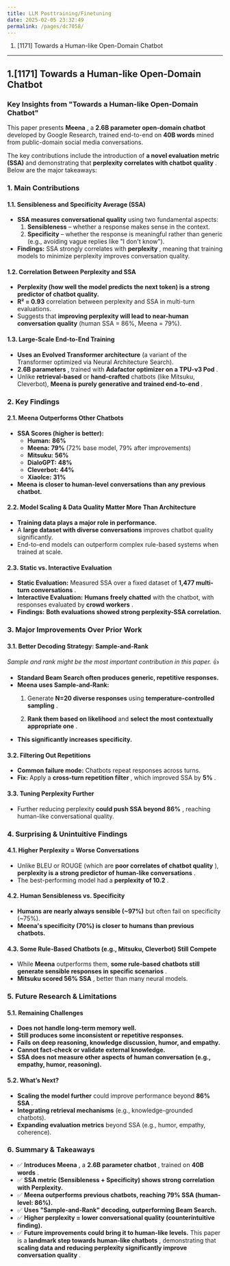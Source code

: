 ```yaml
---
title: LLM Posttraining/Finetuning
date: 2025-02-05 23:32:49
permalink: /pages/dc7058/
---
```


1. [1171] Towards a Human-like Open-Domain Chatbot

---

## 1.[1171] Towards a Human-like Open-Domain Chatbot
### **Key Insights from "Towards a Human-like Open-Domain Chatbot"**
This paper presents **Meena** , a **2.6B parameter open-domain chatbot**  developed by Google Research, trained end-to-end on **40B words**  mined from public-domain social media conversations.

The key contributions include the introduction of **a novel evaluation metric (SSA)**  and demonstrating that **perplexity correlates with chatbot quality** . Below are the major takeaways:

### **1. Main Contributions**
#### **1.1. Sensibleness and Specificity Average (SSA)**  
- **SSA measures conversational quality**  using two fundamental aspects: 
  1. **Sensibleness**  – whether a response makes sense in the context. 
  2. **Specificity**  – whether the response is meaningful rather than generic (e.g., avoiding vague replies like "I don't know").
- **Findings:**  SSA strongly correlates with **perplexity** , meaning that training models to minimize perplexity improves conversation quality.
#### **1.2. Correlation Between Perplexity and SSA**  
- **Perplexity (how well the model predicts the next token) is a strong predictor of chatbot quality.**
- **R² = 0.93**  correlation between perplexity and SSA in multi-turn evaluations.
- Suggests that **improving perplexity will lead to near-human conversation quality**  (human SSA = 86%, Meena = 79%).
#### **1.3. Large-Scale End-to-End Training**  
- **Uses an Evolved Transformer architecture**  (a variant of the Transformer optimized via Neural Architecture Search).
- **2.6B parameters** , trained with **Adafactor optimizer on a TPU-v3 Pod** .
- Unlike **retrieval-based**  or **hand-crafted**  chatbots (like Mitsuku, Cleverbot), **Meena is purely generative and trained end-to-end** .

### **2. Key Findings**
#### **2.1. Meena Outperforms Other Chatbots**  
- **SSA Scores (higher is better):**  
  - **Human:**  **86%** 
  - **Meena:**  **79%**  (72% base model, 79% after improvements)
  - **Mitsuku:**  **56%**
  - **DialoGPT:**  **48%**
  - **Cleverbot:**  **44%**
  - **XiaoIce:**  **31%**
- **Meena is closer to human-level conversations than any previous chatbot.**
#### **2.2. Model Scaling & Data Quality Matter More Than Architecture**  
- **Training data plays a major role in performance.** 
- A **large dataset with diverse conversations**  improves chatbot quality significantly.
- End-to-end models can outperform complex rule-based systems when trained at scale.
#### **2.3. Static vs. Interactive Evaluation**  
- **Static Evaluation:**  Measured SSA over a fixed dataset of **1,477 multi-turn conversations** . 
- **Interactive Evaluation:**  **Humans freely chatted**  with the chatbot, with responses evaluated by **crowd workers** . 
- **Findings:**  **Both evaluations showed strong perplexity-SSA correlation.**

### **3. Major Improvements Over Prior Work**
#### **3.1. Better Decoding Strategy: Sample-and-Rank**

*Sample and rank might be the most important contribution in this paper.* :+1:

- **Standard Beam Search often produces generic, repetitive responses.**
- **Meena uses Sample-and-Rank:**  
  1. Generate **N=20 diverse responses**  using **temperature-controlled sampling** .
 
  2. **Rank them based on likelihood**  and **select the most contextually appropriate one** .
- **This significantly increases specificity.**
#### **3.2. Filtering Out Repetitions**  
- **Common failure mode:**  Chatbots repeat responses across turns.
- **Fix:**  Apply a **cross-turn repetition filter** , which improved SSA by **5%** .
#### **3.3. Tuning Perplexity Further**  
- Further reducing perplexity **could push SSA beyond 86%** , reaching human-like conversational quality.

### **4. Surprising & Unintuitive Findings**
#### **4.1. Higher Perplexity = Worse Conversations**  
- Unlike BLEU or ROUGE (which are **poor correlates of chatbot quality** ), **perplexity is a strong predictor of human-like conversations** . 
- The best-performing model had a **perplexity of 10.2** .
#### **4.2. Human Sensibleness vs. Specificity**  
- **Humans are nearly always sensible (~97%)**  but often fail on specificity (~75%). 
- **Meena's specificity (70%) is closer to humans than previous chatbots.**
#### **4.3. Some Rule-Based Chatbots (e.g., Mitsuku, Cleverbot) Still Compete**  
- While **Meena**  outperforms them, **some rule-based chatbots still generate sensible responses in specific scenarios** . 
- **Mitsuku scored 56% SSA** , better than many neural models.

### **5. Future Research & Limitations**
#### **5.1. Remaining Challenges**  
- **Does not handle long-term memory well.** 
- **Still produces some inconsistent or repetitive responses.** 
- **Fails on deep reasoning, knowledge discussion, humor, and empathy.** 
- **Cannot fact-check or validate external knowledge.** 
- **SSA does not measure other aspects of human conversation (e.g., empathy, humor, reasoning).**
#### **5.2. What’s Next?**  
- **Scaling the model further**  could improve performance beyond **86% SSA** . 
- **Integrating retrieval mechanisms**  (e.g., knowledge-grounded chatbots).
- **Expanding evaluation metrics**  beyond SSA (e.g., humor, empathy, coherence).

### **6. Summary & Takeaways**
- ✅ **Introduces Meena** , a **2.6B parameter chatbot** , trained on **40B words** .
- ✅ **SSA metric (Sensibleness + Specificity) shows strong correlation with Perplexity.** 
- ✅ **Meena outperforms previous chatbots, reaching 79% SSA (human-level: 86%).** 
- ✅ **Uses "Sample-and-Rank" decoding, outperforming Beam Search.** 
- ✅ **Higher perplexity = lower conversational quality (counterintuitive finding).** 
- ✅ **Future improvements could bring it to human-like levels.** This paper is a **landmark step towards human-like chatbots** , demonstrating that **scaling data and reducing perplexity significantly improve conversation quality** .
